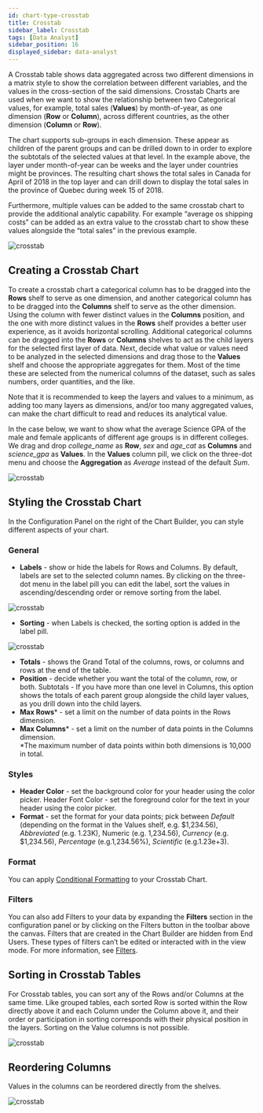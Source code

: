 ```yaml
---
id: chart-type-crosstab
title: Crosstab
sidebar_label: Crosstab
tags: [Data Analyst]
sidebar_position: 16
displayed_sidebar: data-analyst
---
```


<div style={{textAlign: "justify"}}>

A Crosstab table shows data aggregated across two different dimensions in a matrix style to show the correlation between different variables, and the values in the cross-section of the said dimensions. Crosstab Charts are used when we want to show the relationship between two Categorical values, for example, total sales (**Values**) by month-of-year, as one dimension (**Row** or **Column**), across different countries, as the other dimension (**Column** or **Row**). 

The chart supports sub-groups in each dimension. These appear as children of the parent groups and can be drilled down to in order to explore the subtotals of the selected values at that level. In the example above, the layer under month-of-year can be weeks and the layer under countries might be provinces. The resulting chart shows the total sales in Canada for April of 2018 in the top layer and can drill down to display the total sales in the province of Quebec during week 15 of 2018.
 
Furthermore, multiple values can be added to the same crosstab chart to provide the additional analytic capability. For example “average os shipping costs” can be added as an extra value to the crosstab chart to show these values alongside the “total sales” in the previous example.

![crosstab](https://s3.amazonaws.com/cdn.qrvey.com/documentation_assets/ui-docs/dataviews/chart-types-all/Crosstab/crosstab.png#thumbnail)


## Creating a Crosstab Chart
To create a crosstab chart a categorical column has to be dragged into the **Rows** shelf to serve as one dimension, and another categorical column has to be dragged into the **Columns** shelf to serve as the other dimension. Using the column with fewer distinct values in the **Columns** position, and the one with more distinct values in the **Rows** shelf provides a better user experience, as it avoids horizontal scrolling. 
Additional categorical columns can be dragged into the **Rows** or **Columns** shelves to act as the child layers for the selected first layer of data. 
Next, decide what value or values need to be analyzed in the selected dimensions and drag those to the **Values** shelf and choose the appropriate aggregates for them. Most of the time these are selected from the numerical columns of the dataset, such as sales numbers, order quantities, and the like.

Note that it is recommended to keep the layers and values to a minimum, as adding too many layers as dimensions, and/or too many aggregated values, can make the chart difficult to read and reduces its analytical value.

In the case below, we want to show what the average Science GPA of the male and female applicants of different age groups is in different colleges.
We drag and drop *college_name* as **Row**, *sex* and *age_cat* as **Columns** and *science_gpa* as **Values**. In the **Values** column pill, we click on the three-dot menu and choose the **Aggregation** as *Average* instead of the default *Sum*.

![crosstab](https://s3.amazonaws.com/cdn.qrvey.com/documentation_assets/ui-docs/dataviews/chart-types-all/Crosstab/create.gif#thumbnail)


## Styling the Crosstab Chart
In the Configuration Panel on the right of the Chart Builder, you can style different aspects of your chart.

### General
* **Labels** - show or hide the labels for Rows and Columns. By default, labels are set to the selected column names. By clicking on the three-dot menu in the label pill you can edit the label, sort the values in ascending/descending order or remove sorting from the label.

![crosstab](https://s3.amazonaws.com/cdn.qrvey.com/documentation_assets/ui-docs/dataviews/chart-types-all/Crosstab/labels.png#thumbnail)


* **Sorting** - when Labels is checked, the sorting option is added in the label pill.

![crosstab](https://s3.amazonaws.com/cdn.qrvey.com/documentation_assets/ui-docs/dataviews/chart-types-all/Crosstab/sorting.png#thumbnail)



* **Totals** - shows the Grand Total of the columns, rows, or columns and rows at the end of the table.
* **Position** - decide whether you want the total of the column, row, or both.
Subtotals - If you have more than one level in Columns, this option shows the totals of each parent group alongside the child layer values, as you drill down into the child layers. 
* **Max Rows*** - set a limit on the number of data points in the Rows dimension. 
* **Max Columns*** - set a limit on the number of data points in the Columns dimension.<br />
*The maximum number of data points within both dimensions is 10,000 in total.

### Styles
* **Header Color** - set the background color for your header using the color picker. 
Header Font Color - set the foreground color for the text in your header using the color picker.  
* **Format** - set the format for your data points; pick between *Default* (depending on the format in the Values shelf, e.g. $1,234.56), *Abbreviated* (e.g. 1.23K), Numeric (e.g. 1,234.56), *Currency* (e.g. $1,234.56), *Percentage* (e.g.1,234.56%), *Scientific* (e.g.1.23e+3). 

### Format
You can apply [Conditional Formatting](../09-Configure%20charts/chart-format.md#small-multiples#conditional-formatting) to your Crosstab Chart.
 
### Filters
You can also add Filters to your data by expanding the **Filters** section in the configuration panel or by clicking on the Filters button in the toolbar above the canvas.
Filters that are created in the Chart Builder are hidden from End Users. These types of filters can’t be edited or interacted with in the view mode. For more information, see [Filters](../09-Configure%20charts/chart-filters.md).


## Sorting in Crosstab Tables
For Crosstab tables, you can sort any of the Rows and/or Columns at the same time. Like grouped tables, each sorted Row is sorted within the Row directly above it and each Column under the Column above it, and their order or participation in sorting corresponds with their physical position in the layers. Sorting on the Value columns is not possible.

![crosstab](https://s3.amazonaws.com/cdn.qrvey.com/documentation_assets/ui-docs/dataviews/chart-types-all/Crosstab/sorting.gif#thumbnail)


## Reordering Columns

Values in the columns can be reordered directly from the shelves.

![crosstab](https://s3.amazonaws.com/cdn.qrvey.com/documentation_assets/ui-docs/dataviews/chart-types-all/Crosstab/reorder.gif#thumbnail)



</div>